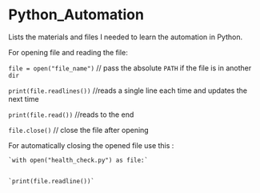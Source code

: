# Python_Automation
Lists the materials and files I needed to learn the automation in Python.

For opening file and reading the file:


`file = open("file_name")` // pass the absolute `PATH` if the file is in another `dir`


`print(file.readlines())` //reads a single line each time and updates the next time


`print(file.read())` //reads to the end 


`file.close()` // close the file after opening 

For automatically closing the opened file use this :


    `with open("health_check.py") as file:`


    `print(file.readline())`
